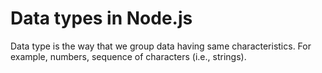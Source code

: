 # Data types in Node.js

Data type is the way that we group data having same characteristics. For example, numbers, sequence of characters (i.e., strings).